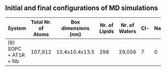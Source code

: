 ## Initial and final configurations of MD simulations

| System                           | Total Nr. of Atoms | Box dimensions (nm) | Nr. of Lipids | Nr. of Waters | Cl- | Na+ |
|----------------------------------|--------------------|---------------------|---------------|---------------|-----|-----|
| (8) SOPC + AT1R + Nb             | 107,912            | 10.4x10.4x13.5      | 298           | 29,056        | 7   |  0  |

